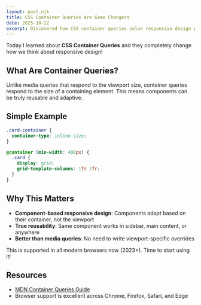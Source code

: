 ```yaml
---
layout: post.njk
title: CSS Container Queries Are Game Changers
date: 2025-10-22
excerpt: Discovered how CSS container queries solve responsive design problems that media queries can't handle.
---
```


Today I learned about **CSS Container Queries** and they completely change how we think about responsive design!

## What Are Container Queries?

Unlike media queries that respond to the viewport size, container queries respond to the size of a containing element. This means components can be truly reusable and adaptive.

## Simple Example

```css
.card-container {
  container-type: inline-size;
}

@container (min-width: 400px) {
  .card {
    display: grid;
    grid-template-columns: 1fr 2fr;
  }
}
```

## Why This Matters

- **Component-based responsive design**: Components adapt based on their container, not the viewport
- **True reusability**: Same component works in sidebar, main content, or anywhere
- **Better than media queries**: No need to write viewport-specific overrides

This is supported in all modern browsers now (2023+). Time to start using it!

## Resources

- [MDN Container Queries Guide](https://developer.mozilla.org/en-US/docs/Web/CSS/CSS_container_queries)
- Browser support is excellent across Chrome, Firefox, Safari, and Edge
